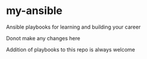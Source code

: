 # my-ansible
Ansible playbooks for learning and building your career

Donot make any changes here

Addition of playbooks to this repo is always welcome
